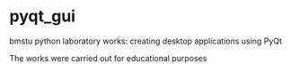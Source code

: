 # pyqt_gui
bmstu python laboratory works: creating desktop applications using PyQt

The works were carried out for educational purposes


